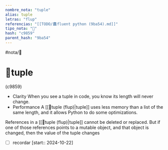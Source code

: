 ```yaml
---
nombre_nota: "tuple"
alias: tuple
letras: "flup"
referencias: "[[TODO/🏛️fluent python (9ba54).md]]"
tipo_nota: "📑"
hash: "c9859"
parent_hash: "9ba54"
---
```


#nota/📑

# 📑tuple
<div class="hash">(c9859)</div>



- Clarity
When you see a tuple in code, you know its length will never change.
- Performance
A [[📑tuple (flup)|tuple]] uses less memory than a list of the same length, and it allows Python
to do some optimizations.


 References in a [[📑tuple (flup)|tuple]] cannot be deleted or replaced. But if one of
those references points to a mutable object, and that object is changed, then the value
of the tuple changes


- [ ] recordar  [start:: 2024-10-22]
